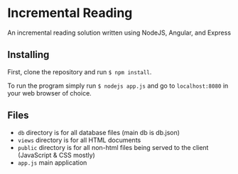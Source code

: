 # Incremental Reading
An incremental reading solution written using NodeJS, Angular, and Express

## Installing
First, clone the repository and run `$ npm install`.

To run the program simply run `$ nodejs app.js` and go to `localhost:8080` in your web browser of choice.

## Files
* `db` directory is for all database files (main db is db.json)
* `views` directory is for all HTML documents
* `public` directory is for all non-html files being served to the client (JavaScript & CSS mostly)
* `app.js` main application